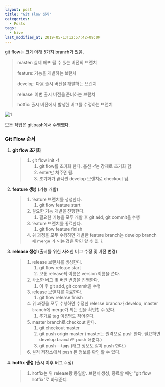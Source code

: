 ```yaml
---
layout: post
title: "Git Flow 정리"
categories:
  - Posts
tags:
  - hive
last_modified_at: 2019-05-13T12:57:42+09:00
---
```




git flow는 크게 아래 5가지 branch가 있음.

>master: 실제 배포 될 수 있는 버전의 브랜치
>
>feature: 기능을 개발하는 브랜치
>
>develop: 다음 출시 버전을 개발하는 브랜치
>
>release: 이번 출시 버전을 준비하는 브랜치
>
>hotfix: 출시 버전에서 발생한 버그를 수정하는 브랜치



![1](https://user-images.githubusercontent.com/22383120/57603480-cca19400-759c-11e9-974f-c935a567f1a4.PNG)

모든 작업은 git bash에서 수행했다.



### Git Flow 순서

1. **git flow 초기화**

   > 1. git flow init -f
   >    1. git flow를 초기화 한다. 옵션 -f는 강제로 초기화 함.
   >    2. enter만 쳐주면 됨.
   >    3. 초기화가 끝나면 develop 브랜치로 checkout 됨.



2. **feature 생성** (기능 개발)

   > 1. feature 브랜치를 생성한다.
   >    1. git flow feature start <feature-name>
   > 2. 필요한 기능 개발을 진행한다.
   >    1. 필요한 기능을 모두 개발 후 git add, git commit을 수행
   > 3. feature 브랜치를 종료한다.
   >    1. git flow feature finish <feature-name>
   > 4. 위 과정을 모두 수행하면 개발한 feature branch는 develop branch에 merge 가 되는 것을 확인 할 수 있다.



3. **release 생성** (출시를 위한 사소한 버그 수정 및 버전 변경)

   > 1. release 브랜치를 생성한다.
   >    1. git flow release start <version-name>
   >    2. 보통 release의 이름은 version 이름을 쓴다.
   > 2. 사소한 버그 및 버전 변경을 진행한다.
   >    1. 이 후 git add, git commit을 수행
   > 3. release 브랜치를 종료한다.
   >    1. git flow release finish <version-name>
   > 4. 위 과정을 모두 수행하면 수정한 release branch가 develop, master branch에 merge가 되는 것을 확인할 수 있다.
   >    1. 추가로 tag 이름명도 적어준다.
   > 5. master branch로 checkout 한다.
   >    1. git checkout master
   >    2. git push origin master (master는 원격으로 push 한다. 필요하면 develop branch도 push 해준다.)
   >    3. git push --tags (태그 정보도 같이 push 한다.)
   > 6. 원격 저장소에서 push 된 정보를 확인 할 수 있다.



4. **hotfix 생성** (출시 이후 버그 수정)

   > 1. hotfix는 위 release랑 동일함. 브랜치 생성, 종료할 때만 "git flow hotfix"로 바꿔준다.